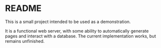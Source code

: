 # README #

This is a small project intended to be used as a demonstration.

It is a functional web server, with some ability to automatically generate pages and interact with a database. The current implementation works, but remains unfinished.